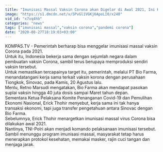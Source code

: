 ```yaml
---
title: "Imunisasi Massal Vaksin Corona akan Digelar di Awal 2021, Ini Kata Stafsus Menteri BUMN!"
image: "https://s1.dmcdn.net/v/SPvGl1VGKj6ApoLI0/x240"
vid_id: "x7vq4hb"
categories: "news"
tags: ["imunisasi massal","vaksin corona","pandemi corona"]
date: "2020-08-27T18:19:03+03:00"
---
```

KOMPAS.TV - Pemerintah berharap bisa menggelar imunisasi massal vaksin Corona pada 2021.   <br>Untuk itu, Indonesia bekerja sama dengan sejumlah negara dalam pembuatan vaksin Corona, sambil terus berupaya memproduksi sendiri vaksin tersebut.   <br>Untuk memastikan tercapainya target itu,  pemerintah, melalui PT Bio Farma, menandatangani kerja sama terkait vaksin korona dengan perusahaan Tiongkok, Sinovac, pada Kamis, 20 Agustus lalu.   <br>Menlu, Retno Marsudi mengatakan,  Bio Farma  akan mendapat pasokan suplai vaksin hingga 40 juta dosis  sampai Maret tahun depan.   <br>Sementara Ketua Pelaksana Komite Penanganan Covid-19 dan Pemulihan Ekonomi Nasional, Erick Thohir menyebut, kerja sama ini tak hanya transaksi ekonomi, tapi juga transfer pengetahuan antara Sinovac dengan Bio Farma.   <br>Sebelumnya, Erick Thohir menargetkan imunisasi massal virus Corona bisa dilakukan awal 2021.   <br>Nantinya, TNI-Polri akan menjadi komando pelaksanaan imunisasi tersebut.   <br>Sambil menunggu program imunisasi massal, masyarakat tetap harus menerapkan protokol kesehatan, memakai masker, rajin cuci tangan dan menjaga jarak.   <br>
